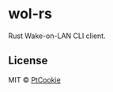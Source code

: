 # wol-rs

Rust Wake-on-LAN CLI client.

## License

MIT &copy; [PtCookie](https://blog.ptcookie.dev/)
